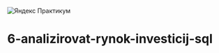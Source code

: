 ![Яндекс Практикум](https://user-images.githubusercontent.com/102519508/188263347-da6e52a0-c304-4722-b37f-350715e9020f.JPG)
# 6-analizirovat-rynok-investicij-sql
